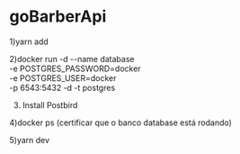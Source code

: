 # goBarberApi

1)yarn add

2)docker run -d --name database \
    -e POSTGRES_PASSWORD=docker \
    -e POSTGRES_USER=docker \
    -p 6543:5432 -d -t postgres

3) Install Postbird

4)docker ps (certificar que o banco database está rodando)

5)yarn dev
